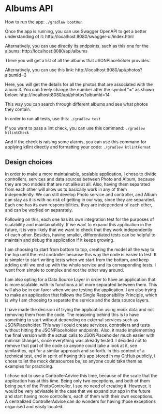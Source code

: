<h1> Albums API </h1>

How to run the app:
`./gradlew bootRun`

Once the app is running, you can use Swagger OpenAPI to get a better understanding of it:
http://localhost:8080/swagger-ui/index.html

Alternatively, you can use directly its endpoints, such as this one for the albums:
http://localhost:8080/api/albums

There you will get a list of all the albums that JSONPlaceholder provides.

Alternatively, you can use this link:
http://localhost:8080/api/photos?albumId=3

Here, you will get the details for all the photos that are associated with the album 3. You can freely change the number
after the symbol "=" as shown below: 
http://localhost:8080/api/photos?albumId=14

This way you can search through different albums and see what photos they contain.

In order to run all tests, use this:
`./gradlew test`

If you want to pass a lint check, you can use this command:
`./gradlew ktlintCheck`

And if the check is raising some alarms, you can use this command for applying ktlint directly and formatting your code:
`./gradlew ktlintFormat`



<h2>Design choices</h2>

In order to make a more maintainable, scalable application, I chose to divide controllers, services and data sources
between Photo and Album, because they are two models that are not alike at all. Also, having them separated from each
other will allow us to basically work in any of them independently. We can still develop Photo service and controller,
and Album can stay as it is with no risk of getting in our way, since they are separated. Each one has its own
responsibilities, they are independent of each other, and can be worked on separately.

Following on this, each one has its own integration test for the purposes of scalability and maintainability. If we want
to expand this application in the future, it is very likely that we want to check that they work independently of each
other. Besides, having smaller, differentiated tests can be helpful to maintain and debug the application if it keeps
growing.

I am choosing to start from bottom to top, creating the model all the way to the top until the rest controller because
this way the code is easier to test. It is simpler to start writing tests when we start from the bottom, and keep adding
until we end up with the whole service and its corresponding tests. I went from simple to complex and not the other way
around.

I am also opting for a Data Source Layer in order to have an application that is more scalable, with its functions a
bit more separated between them. This will also be in our favor when we are testing the application. I am also trying
to make an application that follows the Single Responsibility Principle, which is why I am choosing to separate the
service and the data source layers.

I have made the decision of trying the application using mock data and not removing them from the code. The reasoning
behind this is to have something to start without depending on external services such as JSONPlaceholder. This way I
could create services, controllers and tests without hitting the JSONPlaceholder endpoints. Also, it made implementing
the final version with the actual calls to JSONPlaceholder much easier with minimal changes, since everything was 
already tested. I decided not to remove that part of the code so anyone could take a look at it, see similarities, opt
for a similar approach and so forth. In this context of a technical test, and in spirit of having this app stored in my
GitHub publicly, I chose to let the mock datasources be, so anyone could take them as examples for practicing.

I chose not to use a ControllerAdvice this time, because of the scale that the application has at this time. Being only
two exceptions, and both of them being part of the PhotoController, I see no need of creating it. However, it would be
very advisable in the case that we expand our app in the future and start having more controllers, each of them with 
their own exceptions. A centralized ControllerAdvice can do wonders for having those exceptions organised and easily 
located.